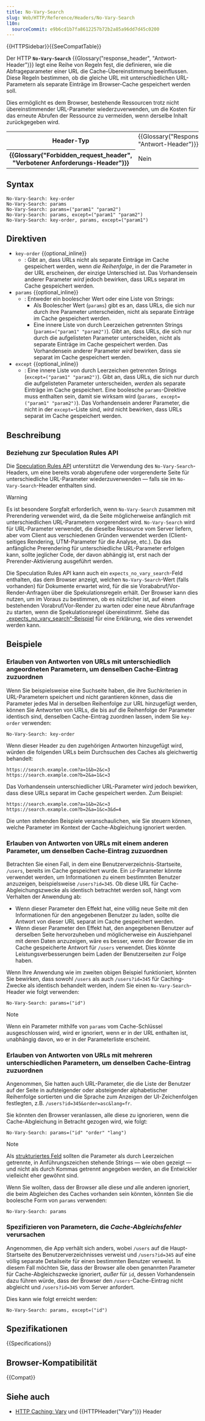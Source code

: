 ```yaml
---
title: No-Vary-Search
slug: Web/HTTP/Reference/Headers/No-Vary-Search
l10n:
  sourceCommit: e9b6cd1b7fa8612257b72b2a85a96dd7d45c0200
---
```


{{HTTPSidebar}}{{SeeCompatTable}}

Der HTTP **`No-Vary-Search`** {{Glossary("response_header", "Antwort-Header")}} legt eine Reihe von Regeln fest, die definieren, wie die Abfrageparameter einer URL die Cache-Übereinstimmung beeinflussen. Diese Regeln bestimmen, ob die gleiche URL mit unterschiedlichen URL-Parametern als separate Einträge im Browser-Cache gespeichert werden soll.

Dies ermöglicht es dem Browser, bestehende Ressourcen trotz nicht übereinstimmender URL-Parameter wiederzuverwenden, um die Kosten für das erneute Abrufen der Ressource zu vermeiden, wenn derselbe Inhalt zurückgegeben wird.

<table class="properties">
  <tbody>
    <tr>
      <th scope="row">Header-Typ</th>
      <td>{{Glossary("Response_header", "Antwort-Header")}}</td>
    </tr>
    <tr>
      <th scope="row">{{Glossary("Forbidden_request_header", "Verbotener Anforderungs-Header")}}</th>
      <td>Nein</td>
    </tr>
  </tbody>
</table>

## Syntax

```http
No-Vary-Search: key-order
No-Vary-Search: params
No-Vary-Search: params=("param1" "param2")
No-Vary-Search: params, except=("param1" "param2")
No-Vary-Search: key-order, params, except=("param1")
```

## Direktiven

- `key-order` {{optional_inline}}
  - : Gibt an, dass URLs nicht als separate Einträge im Cache gespeichert werden, wenn _die Reihenfolge_, in der die Parameter in der URL erscheinen, der einzige Unterschied ist. Das Vorhandensein anderer Parameter _wird_ jedoch bewirken, dass URLs separat im Cache gespeichert werden.
- `params` {{optional_inline}}
  - : Entweder ein boolescher Wert oder eine Liste von Strings:
    - Als Boolescher Wert (`params`) gibt es an, dass URLs, die sich nur durch ihre Parameter unterscheiden, nicht als separate Einträge im Cache gespeichert werden.
    - Eine innere Liste von durch Leerzeichen getrennten Strings (`params=("param1" "param2")`). Gibt an, dass URLs, die sich nur durch die aufgelisteten Parameter unterscheiden, nicht als separate Einträge im Cache gespeichert werden. Das Vorhandensein anderer Parameter _wird_ bewirken, dass sie separat im Cache gespeichert werden.
- `except` {{optional_inline}}
  - : Eine innere Liste von durch Leerzeichen getrennten Strings (`except=("param1" "param2")`). Gibt an, dass URLs, die sich nur durch die aufgelisteten Parameter unterscheiden, _werden_ als separate Einträge im Cache gespeichert. Eine boolesche `params`-Direktive muss enthalten sein, damit sie wirksam wird (`params, except=("param1" "param2")`). Das Vorhandensein anderer Parameter, die nicht in der `except=`-Liste sind, _wird_ nicht bewirken, dass URLs separat im Cache gespeichert werden.

## Beschreibung

### Beziehung zur Speculation Rules API

Die [Speculation Rules API](/de/docs/Web/API/Speculation_Rules_API) unterstützt die Verwendung des `No-Vary-Search`-Headers, um eine bereits vorab abgerufene oder vorgerenderte Seite für unterschiedliche URL-Parameter wiederzuverwenden — falls sie im `No-Vary-Search`-Header enthalten sind.

> [!WARNING]
> Es ist besondere Sorgfalt erforderlich, wenn `No-Vary-Search` zusammen mit Prerendering verwendet wird, da die Seite möglicherweise anfänglich mit unterschiedlichen URL-Parametern vorgerendert wird. `No-Vary-Search` wird für URL-Parameter verwendet, die dieselbe Ressource vom Server liefern, aber vom Client aus verschiedenen Gründen verwendet werden (Client-seitiges Rendering, UTM-Parameter für die Analyse, etc.). Da das anfängliche Prerendering für unterschiedliche URL-Parameter erfolgen kann, sollte jeglicher Code, der davon abhängig ist, erst nach der Prerender-Aktivierung ausgeführt werden.

Die Speculation Rules API kann auch ein `expects_no_vary_search`-Feld enthalten, das dem Browser anzeigt, welchen `No-Vary-Search`-Wert (falls vorhanden) für Dokumente erwartet wird, für die sie Vorababruf/Vor-Render-Anfragen über die Spekulationsregeln erhält. Der Browser kann dies nutzen, um im Voraus zu bestimmen, ob es nützlicher ist, auf einen bestehenden Vorabruf/Vor-Render zu warten oder eine neue Abrufanfrage zu starten, wenn die Spekulationsregel übereinstimmt. Siehe das [„expects_no_vary_search“-Beispiel](/de/docs/Web/HTML/Reference/Elements/script/type/speculationrules#expects_no_vary_search_example) für eine Erklärung, wie dies verwendet werden kann.

## Beispiele

### Erlauben von Antworten von URLs mit unterschiedlich angeordneten Parametern, um denselben Cache-Eintrag zuzuordnen

Wenn Sie beispielsweise eine Suchseite haben, die ihre Suchkriterien in URL-Parametern speichert und nicht garantieren können, dass die Parameter jedes Mal in derselben Reihenfolge zur URL hinzugefügt werden, können Sie Antworten von URLs, die bis auf die Reihenfolge der Parameter identisch sind, denselben Cache-Eintrag zuordnen lassen, indem Sie `key-order` verwenden:

```http
No-Vary-Search: key-order
```

Wenn dieser Header zu den zugehörigen Antworten hinzugefügt wird, würden die folgenden URLs beim Durchsuchen des Caches als gleichwertig behandelt:

```plain
https://search.example.com?a=1&b=2&c=3
https://search.example.com?b=2&a=1&c=3
```

Das Vorhandensein unterschiedlicher URL-Parameter wird jedoch bewirken, dass diese URLs separat im Cache gespeichert werden. Zum Beispiel:

```plain
https://search.example.com?a=1&b=2&c=3
https://search.example.com?b=2&a=1&c=3&d=4
```

Die unten stehenden Beispiele veranschaulichen, wie Sie steuern können, welche Parameter im Kontext der Cache-Abgleichung ignoriert werden.

### Erlauben von Antworten von URLs mit einem anderen Parameter, um denselben Cache-Eintrag zuzuordnen

Betrachten Sie einen Fall, in dem eine Benutzerverzeichnis-Startseite, `/users`, bereits im Cache gespeichert wurde. Ein `id`-Parameter könnte verwendet werden, um Informationen zu einem bestimmten Benutzer anzuzeigen, beispielsweise `/users?id=345`. Ob diese URL für Cache-Abgleichungszwecke als identisch betrachtet werden soll, hängt vom Verhalten der Anwendung ab:

- Wenn dieser Parameter den Effekt hat, eine völlig neue Seite mit den Informationen für den angegebenen Benutzer zu laden, sollte die Antwort von dieser URL separat im Cache gespeichert werden.
- Wenn dieser Parameter den Effekt hat, den angegebenen Benutzer auf derselben Seite hervorzuheben und möglicherweise ein Ausziehpanel mit deren Daten anzuzeigen, wäre es besser, wenn der Browser die im Cache gespeicherte Antwort für `/users` verwendet. Dies könnte Leistungsverbesserungen beim Laden der Benutzerseiten zur Folge haben.

Wenn Ihre Anwendung wie im zweiten obigen Beispiel funktioniert, könnten Sie bewirken, dass sowohl `/users` als auch `/users?id=345` für Caching-Zwecke als identisch behandelt werden, indem Sie einen `No-Vary-Search`-Header wie folgt verwenden:

```http
No-Vary-Search: params=("id")
```

> [!NOTE]
> Wenn ein Parameter mithilfe von `params` vom Cache-Schlüssel ausgeschlossen wird, wird er ignoriert, wenn er in der URL enthalten ist, unabhängig davon, wo er in der Parameterliste erscheint.

### Erlauben von Antworten von URLs mit mehreren unterschiedlichen Parametern, um denselben Cache-Eintrag zuzuordnen

Angenommen, Sie hatten auch URL-Parameter, die die Liste der Benutzer auf der Seite in aufsteigender oder absteigender alphabetischer Reihenfolge sortierten und die Sprache zum Anzeigen der UI-Zeichenfolgen festlegten, z.B. `/users?id=345&order=asc&lang=fr`.

Sie könnten den Browser veranlassen, alle diese zu ignorieren, wenn die Cache-Abgleichung in Betracht gezogen wird, wie folgt:

```http
No-Vary-Search: params=("id" "order" "lang")
```

> [!NOTE]
> Als [strukturiertes Feld](https://www.rfc-editor.org/rfc/rfc8941) sollten die Parameter als durch Leerzeichen getrennte, in Anführungszeichen stehende Strings — wie oben gezeigt — und nicht als durch Kommas getrennt angegeben werden, an die Entwickler vielleicht eher gewöhnt sind.

Wenn Sie wollten, dass der Browser alle diese _und_ alle anderen ignoriert, die beim Abgleichen des Caches vorhanden sein könnten, könnten Sie die boolesche Form von `params` verwenden:

```http
No-Vary-Search: params
```

### Spezifizieren von Parametern, die _Cache-Abgleichsfehler_ verursachen

Angenommen, die App verhält sich anders, wobei `/users` auf die Haupt-Startseite des Benutzerverzeichnisses verweist und `/users?id=345` auf eine völlig separate Detailseite für einen bestimmten Benutzer verweist. In diesem Fall möchten Sie, dass der Browser alle oben genannten Parameter für Cache-Abgleichszwecke ignoriert, _außer_ für `id`, dessen Vorhandensein dazu führen würde, dass der Browser den `/users`-Cache-Eintrag nicht abgleicht und `/users?id=345` vom Server anfordert.

Dies kann wie folgt erreicht werden:

```http
No-Vary-Search: params, except=("id")
```

## Spezifikationen

{{Specifications}}

## Browser-Kompatibilität

{{Compat}}

## Siehe auch

- [HTTP Caching: Vary](/de/docs/Web/HTTP/Guides/Caching#vary) und {{HTTPHeader("Vary")}} Header
